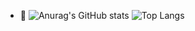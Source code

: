 
- 👀 
![Anurag's GitHub stats](https://github-readme-stats.vercel.app/api?username=itsmrpimentah&show_icons=true&theme=radical)
![Top Langs](https://github-readme-stats.vercel.app/api/top-langs/?username=itsmrpimentah&layout=compact&langs_count=10)
<!---
ItsMrPimentah/ItsMrPimentah is a ✨ special ✨ repository because its `README.md` (this file) appears on your GitHub profile.
You can click the Preview link to take a look at your changes.
--->
